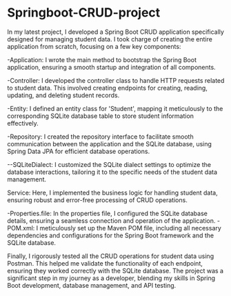 # Springboot-CRUD-project

In my latest project, I developed a Spring Boot CRUD application specifically designed for managing student data. I took charge of creating the entire application from scratch, focusing on a few key components:

-Application: I wrote the main method to bootstrap the Spring Boot application, ensuring a smooth startup and integration of all components.

-Controller: I developed the controller class to handle HTTP requests related to student data. This involved creating endpoints for creating, reading, updating, and deleting student records.

-Entity: I defined an entity class for 'Student', mapping it meticulously to the corresponding SQLite database table to store student information effectively.

-Repository: I created the repository interface to facilitate smooth communication between the application and the SQLite database, using Spring Data JPA for efficient database operations.

--SQLiteDialect: I customized the SQLite dialect settings to optimize the database interactions, tailoring it to the specific needs of the student data management.

Service: Here, I implemented the business logic for handling student data, ensuring robust and error-free processing of CRUD operations.

-Properties.file: In the properties file, I configured the SQLite database details, ensuring a seamless connection and operation of the application.
-POM.xml: I meticulously set up the Maven POM file, including all necessary dependencies and configurations for the Spring Boot framework and the SQLite database.




Finally, I rigorously tested all the CRUD operations for student data using Postman. This helped me validate the functionality of each endpoint, ensuring they worked correctly with the SQLite database. The project was a significant step in my journey as a developer, blending my skills in Spring Boot development, database management, and API testing.
